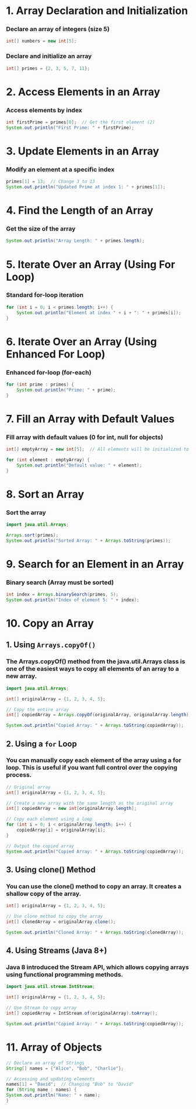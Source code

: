 
# 1. Array Declaration and Initialization

### Declare an array of integers (size 5)
```java
int[] numbers = new int[5];
```

### Declare and initialize an array
```java
int[] primes = {2, 3, 5, 7, 11};
```

# 2. Access Elements in an Array
### Access elements by index
```java
int firstPrime = primes[0];  // Get the first element (2)
System.out.println("First Prime: " + firstPrime);
```

# 3. Update Elements in an Array
### Modify an element at a specific index
```java
primes[1] = 13;  // Change 3 to 13
System.out.println("Updated Prime at index 1: " + primes[1]);
```

# 4. Find the Length of an Array
### Get the size of the array
```java
System.out.println("Array Length: " + primes.length);
```

# 5. Iterate Over an Array (Using For Loop)
### Standard for-loop iteration
```java
for (int i = 0; i < primes.length; i++) {
    System.out.println("Element at index " + i + ": " + primes[i]);
}
```

# 6. Iterate Over an Array (Using Enhanced For Loop)
### Enhanced for-loop (for-each)
```java
for (int prime : primes) {
    System.out.println("Prime: " + prime);
}
```

# 7. Fill an Array with Default Values

### Fill array with default values (0 for int, null for objects)
```java
int[] emptyArray = new int[5];  // All elements will be initialized to 0

for (int element : emptyArray) {
    System.out.println("Default value: " + element);
}
```

# 8. Sort an Array

### Sort the array
```java
import java.util.Arrays;

Arrays.sort(primes);
System.out.println("Sorted Array: " + Arrays.toString(primes));
```

# 9. Search for an Element in an Array
### Binary search (Array must be sorted)
```java
int index = Arrays.binarySearch(primes, 5);
System.out.println("Index of element 5: " + index);
```

# 10. Copy an Array

## 1. Using `Arrays.copyOf()`
### The Arrays.copyOf() method from the java.util.Arrays class is one of the easiest ways to copy all elements of an array to a new array.

```java
import java.util.Arrays;

int[] originalArray = {1, 2, 3, 4, 5};

// Copy the entire array
int[] copiedArray = Arrays.copyOf(originalArray, originalArray.length);

System.out.println("Copied Array: " + Arrays.toString(copiedArray));
```

## 2. Using a `for` Loop
### You can manually copy each element of the array using a for loop. This is useful if you want full control over the copying process.

```java
// Original array
int[] originalArray = {1, 2, 3, 4, 5};

// Create a new array with the same length as the original array
int[] copiedArray = new int[originalArray.length];

// Copy each element using a loop
for (int i = 0; i < originalArray.length; i++) {
    copiedArray[i] = originalArray[i];
}

// Output the copied array
System.out.println("Copied Array: " + Arrays.toString(copiedArray));
```

## 3. Using clone() Method
### You can use the clone() method to copy an array. It creates a shallow copy of the array.

```java
int[] originalArray = {1, 2, 3, 4, 5};

// Use clone method to copy the array
int[] clonedArray = originalArray.clone();

System.out.println("Cloned Array: " + Arrays.toString(clonedArray));

```

## 4. Using Streams (Java 8+)
### Java 8 introduced the Stream API, which allows copying arrays using functional programming methods.

```java
import java.util.stream.IntStream;

int[] originalArray = {1, 2, 3, 4, 5};

// Use Stream to copy array
int[] copiedArray = IntStream.of(originalArray).toArray();

System.out.println("Copied Array: " + Arrays.toString(copiedArray));

```

# 11. Array of Objects

```java
// Declare an array of Strings
String[] names = {"Alice", "Bob", "Charlie"};

// Accessing and updating elements
names[1] = "David";  // Changing "Bob" to "David"
for (String name : names) {
System.out.println("Name: " + name);
}
```